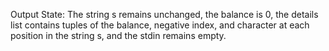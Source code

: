 Output State: The string s remains unchanged, the balance is 0, the details list contains tuples of the balance, negative index, and character at each position in the string s, and the stdin remains empty.